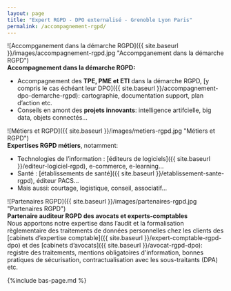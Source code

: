 ```yaml
---
layout: page
title: "Expert RGPD - DPO externalisé - Grenoble Lyon Paris"
permalink: /accompagnement-rgpd/
---
```


![Accompganement dans la démarche RGPD]({{ site.baseurl }}/images/accompagnement-rgpd.jpg "Accompganement dans la démarche RGPD")\
**Accompagnement dans la démarche RGPD:**
* Accompagnement des **TPE, PME et ETI** dans la démarche RGPD, [y compris le cas échéant leur DPO]({{ site.baseurl }}/accompagnement-dpo-demarche-rgpd): cartographie, documentation support, plan d’action etc.
* Conseils en amont des **projets innovants**: intelligence artifcielle, big data, objets connectés…

![Métiers et RGPD]({{ site.baseurl }}/images/metiers-rgpd.jpg "Métiers et RGPD")\
**Expertises RGPD métiers**, notamment:
* Technologies de l’information : [éditeurs de logiciels]({{ site.baseurl }}/editeur-logiciel-rgpd), e-commerce, e-learning...
* Santé : [établissements de santé]({{ site.baseurl }}/etablissement-sante-rgpd), éditeur PACS...
* Mais aussi: courtage, logistique, conseil, associatif...

![Partenaires RGPD]({{ site.baseurl }}/images/partenaires-rgpd.jpg "Partenaires RGPD")\
**Partenaire auditeur RGPD des avocats et experts-comptables**\
Nous apportons notre expertise dans l’audit et la formalisation règlementaire des traitements de données personnelles chez les clients des [cabinets d’expertise comptable]({{ site.baseurl }}/expert-comptable-rgpd-dpo) et des [cabinets d’avocats]({{ site.baseurl }}/avocat-rgpd-dpo): registre des traitements, mentions obligatoires d'information, bonnes pratiques de sécurisation, contractualisation avec les sous-traitants (DPA) etc.

{%include bas-page.md %}
